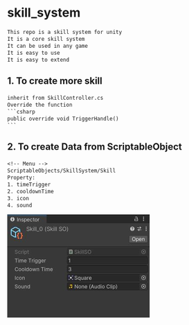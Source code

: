 # skill_system
<!-- read me edit -->
<!-- Introduce repo -->
    This repo is a skill system for unity
    It is a core skill system
    It can be used in any game
    It is easy to use
    It is easy to extend

## 1. To create more skill
    inherit from SkillController.cs 
    Override the function
    ```csharp 
    public override void TriggerHandle()
    ```
## 2. To create Data from ScriptableObject
    <!-- Menu -->
    ScriptableObjects/SkillSystem/Skill
    Property:
    1. timeTrigger
    2. cooldownTime
    3. icon
    4. sound
<!-- show img -->
![image](/img/skilldatat.JPG)
    